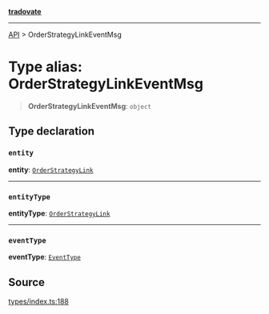 [**tradovate**](../README.md)

***

[API](../API.md) > OrderStrategyLinkEventMsg

# Type alias: OrderStrategyLinkEventMsg

> **OrderStrategyLinkEventMsg**: `object`

## Type declaration

### `entity`

**entity**: [`OrderStrategyLink`](type-alias.OrderStrategyLink.md)

***

### `entityType`

**entityType**: [`OrderStrategyLink`](../enumerations/enumeration.EntityType.md#orderstrategylink)

***

### `eventType`

**eventType**: [`EventType`](../enumerations/enumeration.EventType.md)

## Source

[types/index.ts:188](https://github.com/cgilly2fast/tradovate-typescript/blob/b1caea5/src/types/index.ts#L188)
